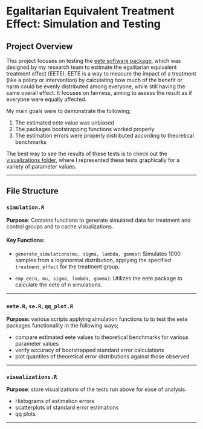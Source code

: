# Egalitarian Equivalent Treatment Effect: Simulation and Testing

## Project Overview
This project focuses on testing the [eete software package](https://github.com/mkairy/eete), which was designed by my research team to estimate the egalitarian equivalent treatment effect (EETE). EETE is a way to measure the impact of a treatment (like a policy or intervention) by calculating how much of the benefit or harm could be evenly distributed among everyone, while still having the same overall effect. It focuses on fairness, aiming to assess the result as if everyone were equally affected.

My main goals were to demonstrate the following;

1. The estimated eete value was unbiased
2. The packages bootstrapping functions worked properly
3. The estimation errors were properly distributed according to theoretical benchmarks

The best way to see the results of these tests is to check out the [visualizations folder](https://github.com/jonathan-bucher/econ-research/tree/main/visualizations), where I represented these tests graphically for a variety of parameter values.

---

## File Structure

### `simulation.R`
**Purpose**: Contains functions to generate simulated data for treatment and control groups and to cache visualizations.

#### Key Functions:
- `generate_simulations(mu, sigma, lambda, gamma)`:
  Simulates 1000 samples from a lognnormal distribution, applying the specified `treatment_effect` for the treatment group.

- `emp_ee(n, mu, sigma, lambda, gamma)`:
  Utilizes the eete package to calculate the eete of n simulations.
---

### `eete.R`, `se.R`, `qq_plot.R`
**Purpose:** various scripts applying simulation functions to to test the eete packages functionality in the following ways;

- compare estimated eete values to theoretical benchmarks for various parameter values
- verify accuracy of bootstrapped standard error calculations
- plot quantiles of theoretical error distributions against those observed

---

### `visualizations.R`
**Purpose**: store visualizations of the tests run above for ease of analysis.

- Histograms of estimation errors
- scatterplots of standard error estimations
- qq plots
---

